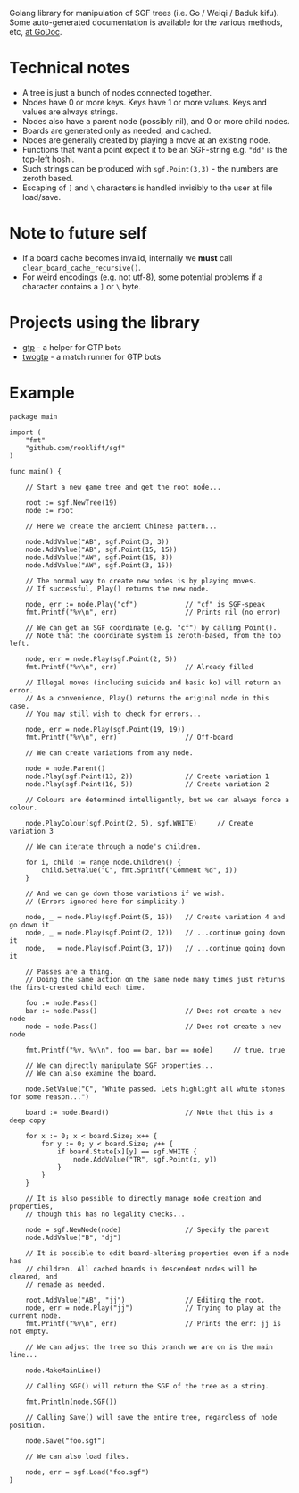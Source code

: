 Golang library for manipulation of SGF trees (i.e. Go / Weiqi / Baduk kifu). Some auto-generated documentation is available for the various methods, etc, [at GoDoc](https://godoc.org/github.com/rooklift/sgf).

# Technical notes

* A tree is just a bunch of nodes connected together.
* Nodes have 0 or more keys. Keys have 1 or more values. Keys and values are always strings.
* Nodes also have a parent node (possibly nil), and 0 or more child nodes.
* Boards are generated only as needed, and cached.
* Nodes are generally created by playing a move at an existing node.
* Functions that want a point expect it to be an SGF-string e.g. `"dd"` is the top-left hoshi.
* Such strings can be produced with `sgf.Point(3,3)` - the numbers are zeroth based.
* Escaping of `]` and `\` characters is handled invisibly to the user at file load/save.

# Note to future self

* If a board cache becomes invalid, internally we **must** call `clear_board_cache_recursive()`.
* For weird encodings (e.g. not utf-8), some potential problems if a character contains a `]` or `\` byte.

# Projects using the library

* [gtp](https://github.com/rooklift/gtp) - a helper for GTP bots
* [twogtp](https://github.com/rooklift/twogtp) - a match runner for GTP bots

# Example

```golang
package main

import (
	"fmt"
	"github.com/rooklift/sgf"
)

func main() {

	// Start a new game tree and get the root node...

	root := sgf.NewTree(19)
	node := root

	// Here we create the ancient Chinese pattern...

	node.AddValue("AB", sgf.Point(3, 3))
	node.AddValue("AB", sgf.Point(15, 15))
	node.AddValue("AW", sgf.Point(15, 3))
	node.AddValue("AW", sgf.Point(3, 15))

	// The normal way to create new nodes is by playing moves.
	// If successful, Play() returns the new node.

	node, err := node.Play("cf")            // "cf" is SGF-speak
	fmt.Printf("%v\n", err)                 // Prints nil (no error)

	// We can get an SGF coordinate (e.g. "cf") by calling Point().
	// Note that the coordinate system is zeroth-based, from the top left.

	node, err = node.Play(sgf.Point(2, 5))
	fmt.Printf("%v\n", err)                 // Already filled

	// Illegal moves (including suicide and basic ko) will return an error.
	// As a convenience, Play() returns the original node in this case.
	// You may still wish to check for errors...

	node, err = node.Play(sgf.Point(19, 19))
	fmt.Printf("%v\n", err)                 // Off-board

	// We can create variations from any node.

	node = node.Parent()
	node.Play(sgf.Point(13, 2))             // Create variation 1
	node.Play(sgf.Point(16, 5))             // Create variation 2

	// Colours are determined intelligently, but we can always force a colour.

	node.PlayColour(sgf.Point(2, 5), sgf.WHITE)     // Create variation 3

	// We can iterate through a node's children.

	for i, child := range node.Children() {
		child.SetValue("C", fmt.Sprintf("Comment %d", i))
	}

	// And we can go down those variations if we wish.
	// (Errors ignored here for simplicity.)

	node, _ = node.Play(sgf.Point(5, 16))   // Create variation 4 and go down it
	node, _ = node.Play(sgf.Point(2, 12))   // ...continue going down it
	node, _ = node.Play(sgf.Point(3, 17))   // ...continue going down it

	// Passes are a thing.
	// Doing the same action on the same node many times just returns the first-created child each time.

	foo := node.Pass()
	bar := node.Pass()                      // Does not create a new node
	node = node.Pass()                      // Does not create a new node

	fmt.Printf("%v, %v\n", foo == bar, bar == node)     // true, true

	// We can directly manipulate SGF properties...
	// We can also examine the board.

	node.SetValue("C", "White passed. Lets highlight all white stones for some reason...")

	board := node.Board()                   // Note that this is a deep copy

	for x := 0; x < board.Size; x++ {
		for y := 0; y < board.Size; y++ {
			if board.State[x][y] == sgf.WHITE {
				node.AddValue("TR", sgf.Point(x, y))
			}
		}
	}

	// It is also possible to directly manage node creation and properties,
	// though this has no legality checks...

	node = sgf.NewNode(node)                // Specify the parent
	node.AddValue("B", "dj")

	// It is possible to edit board-altering properties even if a node has
	// children. All cached boards in descendent nodes will be cleared, and
	// remade as needed.

	root.AddValue("AB", "jj")               // Editing the root.
	node, err = node.Play("jj")             // Trying to play at the current node.
	fmt.Printf("%v\n", err)                 // Prints the err: jj is not empty.

	// We can adjust the tree so this branch we are on is the main line...

	node.MakeMainLine()

	// Calling SGF() will return the SGF of the tree as a string.

	fmt.Println(node.SGF())

	// Calling Save() will save the entire tree, regardless of node position.

	node.Save("foo.sgf")

	// We can also load files.

	node, err = sgf.Load("foo.sgf")
}
```
